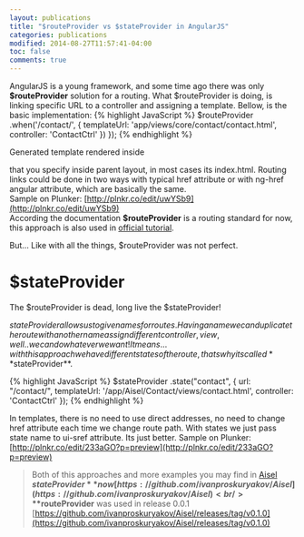 ```yaml
---
layout: publications
title: "$routeProvider vs $stateProvider in AngularJS"
categories: publications
modified: 2014-08-27T11:57:41-04:00
toc: false
comments: true
---
```


AngularJS is a young framework, and some time ago there was only **$routeProvider** solution for a routing.
What $routeProvider is doing, is linking specific URL to a controller and assigning a template.
Bellow, is the basic implementation:
{% highlight JavaScript %}
$routeProvider
        .when('/contact/', {
            templateUrl: 'app/views/core/contact/contact.html',
            controller: 'ContactCtrl'
        })
});
{% endhighlight %}

Generated template rendered inside **<div ng-view></div>** that you specify inside parent layout, in most cases its index.html.
Routing links could be done in two ways with typical href attribute or with ng-href angular attribute, which are basically the same.<br/>
Sample on Plunker: [http://plnkr.co/edit/uwYSb9](http://plnkr.co/edit/uwYSb9)<br/>
According the documentation **$routeProvider** is a routing standard for now, this approach is also used in [official tutorial](https://docs.angularjs.org/tutorial).<br/>

But… Like with all the things, $routeProvider was not perfect.




# $stateProvider
The $routeProvider is dead, long live the $stateProvider!

$stateProvider allows us to give names for routes. Having a name we can duplicate the route with another name assign different controller, view, well.. we can do whatever we want!
It means… with this approach we have different states of the route, thats why its called **$stateProvider**.

{% highlight JavaScript %}
$stateProvider
            .state("contact", {
                url: "/contact/",
                templateUrl: '/app/Aisel/Contact/views/contact.html',
                controller: 'ContactCtrl'
            });
{% endhighlight %}

In templates, there is no need to use direct addresses, no need to change href attribute each time we change route path. With states we just pass state name to ui-sref attribute. Its just better.
Sample on Plunker: [http://plnkr.co/edit/233aGO?p=preview](http://plnkr.co/edit/233aGO?p=preview)

> Both of this approaches and more examples you may find in [Aisel](https://github.com/ivanproskuryakov/Aisel)<br/>
> **$stateProvider** now [https://github.com/ivanproskuryakov/Aisel](https://github.com/ivanproskuryakov/Aisel)<br/>
> **$routeProvider** was used in release 0.0.1 [https://github.com/ivanproskuryakov/Aisel/releases/tag/v0.1.0](https://github.com/ivanproskuryakov/Aisel/releases/tag/v0.1.0)
